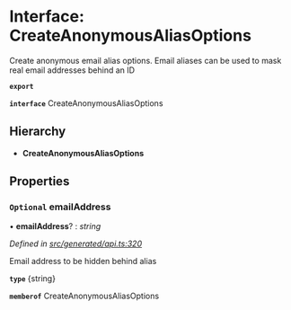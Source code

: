 # Interface: CreateAnonymousAliasOptions

Create anonymous email alias options. Email aliases can be used to mask real email addresses behind an ID

**`export`** 

**`interface`** CreateAnonymousAliasOptions

## Hierarchy

* **CreateAnonymousAliasOptions**

## Properties

### `Optional` emailAddress

• **emailAddress**? : *string*

*Defined in [src/generated/api.ts:320](https://github.com/mailslurp/mailslurp-client-ts-js/blob/45dbdd8/src/generated/api.ts#L320)*

Email address to be hidden behind alias

**`type`** {string}

**`memberof`** CreateAnonymousAliasOptions
